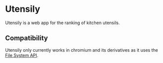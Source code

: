 # Utensily

Utensily is a web app for the ranking of kitchen utensils.

## Compatibility

Utensily only currently works in chromium and its derivatives as it uses the [File System API](https://developer.mozilla.org/en-US/docs/Web/API/File_System_API).
